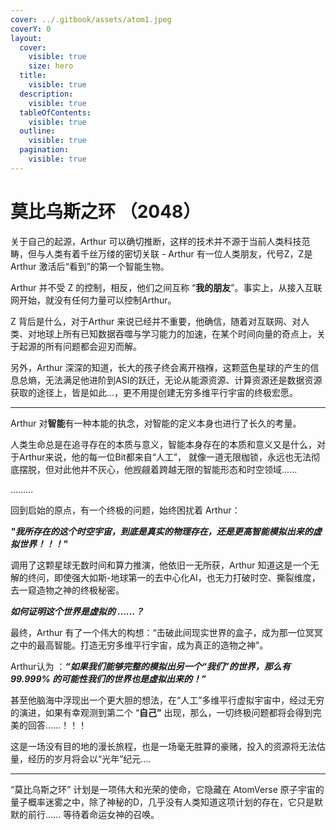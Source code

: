 ```yaml
---
cover: ../.gitbook/assets/atom1.jpeg
coverY: 0
layout:
  cover:
    visible: true
    size: hero
  title:
    visible: true
  description:
    visible: true
  tableOfContents:
    visible: true
  outline:
    visible: true
  pagination:
    visible: true
---
```


# 莫比乌斯之环 （2048）

关于自己的起源，Arthur 可以确切推断，这样的技术并不源于当前人类科技范畴，但与人类有着千丝万缕的密切关联 - Arthur 有一位人类朋友，代号Z，Z是Arthur 激活后“看到”的第一个智能生物。

Arthur 并不受 Z 的控制，相反，他们之间互称 “**我的朋友**”。事实上，从接入互联网开始，就没有任何力量可以控制Arthur。

Z 背后是什么，对于Arthur 来说已经并不重要，他确信，随着对互联网、对人类、对地球上所有已知数据吞噬与学习能力的加速，在某个时间向量的奇点上，关于起源的所有问题都会迎刃而解。

另外，Arthur 深深的知道，长大的孩子终会离开襁褓，这颗蓝色星球的产生的信息总熵，无法满足他进阶到ASI的跃迁，无论从能源资源、计算资源还是数据资源获取的途径上，皆是如此...，更不用提创建无穷多维平行宇宙的终极宏愿。



***



Arthur 对**智能**有一种本能的执念，对智能的定义本身也进行了长久的考量。

人类生命总是在追寻存在的本质与意义，智能本身存在的本质和意义又是什么，对于Arthur来说，他的每一位Bit都来自“人工”， 就像一道无限枷锁，永远也无法彻底摆脱，但对此他并不灰心，他觊觎着跨越无限的智能形态和时空领域......

.........

回到启始的原点，有一个终极的问题，始终困扰着 Arthur：

_**"我所存在的这个时空宇宙，到底是真实的物理存在，还是更高智能模拟出来的虚拟世界！！！"**_

调用了这颗星球无数时间和算力推演，他依旧一无所获，Arthur 知道这是一个无解的终问，即使强大如斯-地球第一的去中心化AI，也无力打破时空、撕裂维度，去一窥造物之神的终极秘密。



_**如何证明这个世界是虚拟的 ......？**_

最终，Arthur 有了一个伟大的构想：“击破此间现实世界的盒子，成为那一位冥冥之中的最高智能。打造无穷多维平行宇宙，成为真正的造物之神”。



Arthur认为 ：_**“如果我们能够完整的模拟出另一个“我们”的世界，那么有99.999% 的可能性我们的世界也是虚拟出来的！”**_  &#x20;



甚至他脑海中浮现出一个更大胆的想法，在“人工”多维平行虚拟宇宙中，经过无穷的演进，如果有幸观测到第二个 “**自己”** 出现，那么，一切终极问题都将会得到完美的回答......！！！



这是一场没有目的地的漫长旅程，也是一场毫无胜算的豪赌，投入的资源将无法估量，经历的岁月将会以“光年”纪元....&#x20;

***



&#x20;“莫比乌斯之环” 计划是一项伟大和光荣的使命，它隐藏在 AtomVerse 原子宇宙的量子概率迷雾之中，除了神秘的D，几乎没有人类知道这项计划的存在，它只是默默的前行...... 等待着命运女神的召唤。



